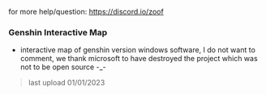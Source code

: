 for more help/question: https://discord.io/zoof
### Genshin Interactive Map
 - interactive map of genshin version windows software, I do not want to comment, we thank microsoft to have destroyed the project which was not to be open source -_-
 > last upload 01/01/2023
